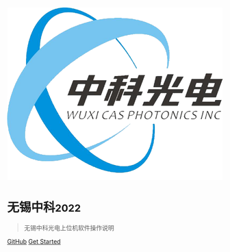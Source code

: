 ![logo](pics/公司logo.png)

# 无锡中科<small>2022</small>

> 无锡中科光电上位机软件操作说明


[GitHub](https://github.com/docsifyjs/docsify/)
[Get Started](#docsify)